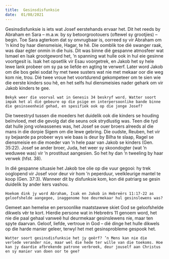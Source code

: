 ```yaml
---
title:  Gesinsdisfunksie
date:  01/08/2021
---
```


Gesinsdisfunksie is iets wat Josef eerstehands ervaar het. Dit het reeds by Abraham en Sara – m.a.w. by sy betoorgrootouers (oftewel sy grootjies) – begin. Toe Sara agterkom dat sy onvrugbaar is, oorreed sy vir Abraham om ’n kind by haar diensmeisie, Hagar, te hê. Die oomblik toe dié swanger raak, was daar egter onmin in die huis. Dit was binne dié gespanne atmosfeer wat Ismael en Isak grootgeword het, ’n spanning wat hulle ook in hul eie gesinne voortgesit is. Isak het opsetlik vir Esau voorgetrek, en Jakob het sy hele lewe lank probeer om sy pa se liefde en agting te verwerf. Later word Jakob om die bos gelei sodat hy met twee susters wat nie met mekaar oor die weg kom nie, trou. Dié twee vroue het voortdurend gekompeteer om te sien wie die eerste kinders sou hê, en het selfs hul diensmeisies nader gehark om vir Jakob kinders te gee.

`Bekyk weer die voorval wat in Genesis 34 beskryf word. Watter soort impak het al dié gebeure op die psige en interpersoonlike bande binne die gesinseenheid gehad, en spesifiek ook op die jonge Josef?`

Die tweestryd tussen die moeders het duidelik ook die kinders se houding beïnvloed, met die gevolg dat die seuns ook strydlustig was. Teen die tyd dat hulle jong volwassenes was, het Josef se ouer broers alreeds al die mans in die dorpie Sigem om die lewe gebring. Die oudste, Reuben, het vir sy bejaarde pa probeer wys wie baas is deur by Bilha te slaap, Ragel se diensmeisie en die moeder van ’n hele paar van Jakob se kinders (Gen. 35:22). Josef se ander broer, Juda, het weer sy skoondogter (wat ’n weduwee was) vir ’n prostituut aangesien. So het hy dan ’n tweeling by haar verwek (hfst. 38).

In dié gespanne situasie het Jakob toe olie op die vuur gegooi: hy trek ooglopend vir Josef voor deur vir hom ’n peperduur, veelkleurige mantel te koop (Gen. 37:3). Wanneer dit by disfunksie kom, kon dié patriarg se gesin duidelik by ander kers vashou.

`Hoekom dink jy word Abraham, Isak en Jakob in Hebreërs 11:17-22 as geloofshelde aangegee, inaggenome hoe deurmekaar hul gesinslewens was?`

Gemeet aan hemelse en persoonlike maatstawwe skiet God se geloofshelde dikwels vêr te kort. Hierdie persone wat in Hebreërs 11 genoem word, het nie die paal gehaal vanweë hul deurmekaar gesinslewens nie, maar ten spyte daarvan. Geloof, liefde, vertroue in God – dié dinge het hulle dikwels op die harde manier geleer, terwyl het met gesinsprobleme gespook het.

`Watter soort gesinsdisfunksie het jy geërf? ’n Mens kan nie die verlede verander nie, maar wel die hede ter wille van die toekoms. Hoe kan jy daardie afbrekende patrone verbreek, deur jouself aan Christus en sy manier van doen oor te gee?`